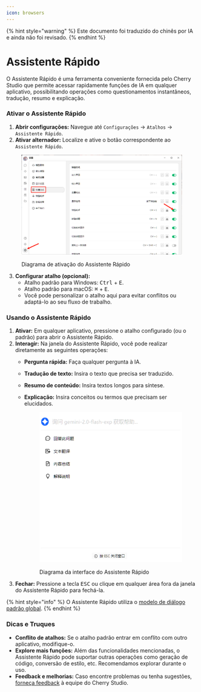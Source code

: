 ```yaml
---
icon: browsers
---
```


{% hint style="warning" %}
Este documento foi traduzido do chinês por IA e ainda não foi revisado.
{% endhint %}

# Assistente Rápido

O Assistente Rápido é uma ferramenta conveniente fornecida pelo Cherry Studio que permite acessar rapidamente funções de IA em qualquer aplicativo, possibilitando operações como questionamentos instantâneos, tradução, resumo e explicação.

### Ativar o Assistente Rápido

1. **Abrir configurações:** Navegue até `Configurações` -> `Atalhos` -> `Assistente Rápido`.
2. **Ativar alternador:** Localize e ative o botão correspondente ao `Assistente Rápido`.

<figure><img src="../../.gitbook/assets/快捷助手-0.png" alt=""><figcaption><p>Diagrama de ativação do Assistente Rápido</p></figcaption></figure>

3. **Configurar atalho (opcional):**
   * Atalho padrão para Windows: <kbd>Ctrl</kbd> + <kbd>E</kbd>.
   * Atalho padrão para macOS: <kbd>⌘</kbd> + <kbd>E</kbd>.
   * Você pode personalizar o atalho aqui para evitar conflitos ou adaptá-lo ao seu fluxo de trabalho.

### Usando o Assistente Rápido

1. **Ativar:** Em qualquer aplicativo, pressione o atalho configurado (ou o padrão) para abrir o Assistente Rápido.
2. **Interagir:** Na janela do Assistente Rápido, você pode realizar diretamente as seguintes operações:
   * **Pergunta rápida:** Faça qualquer pergunta à IA.
   * **Tradução de texto:** Insira o texto que precisa ser traduzido.
   * **Resumo de conteúdo:** Insira textos longos para síntese.
   * **Explicação:** Insira conceitos ou termos que precisam ser elucidados.

       <figure><img src="../../.gitbook/assets/快捷助手-1.png" alt=""><figcaption><p>Diagrama da interface do Assistente Rápido</p></figcaption></figure>
3. **Fechar:** Pressione a tecla <kbd>ESC</kbd> ou clique em qualquer área fora da janela do Assistente Rápido para fechá-la.

{% hint style="info" %}
O Assistente Rápido utiliza o [modelo de diálogo padrão global](settings/default-models.md#mo-ren-zhu-shou-mo-xing).
{% endhint %}

### Dicas e Truques

* **Conflito de atalhos:** Se o atalho padrão entrar em conflito com outro aplicativo, modifique-o.
* **Explore mais funções:** Além das funcionalidades mencionadas, o Assistente Rápido pode suportar outras operações como geração de código, conversão de estilo, etc. Recomendamos explorar durante o uso.
* **Feedback e melhorias:** Caso encontre problemas ou tenha sugestões, [forneça feedback](../../../question-contact/suggestions.md) à equipe do Cherry Studio.